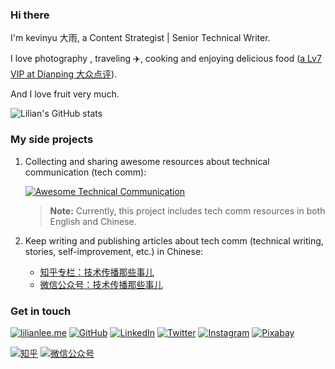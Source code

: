 ### Hi there  
  I'm kevinyu 大雨, a Content Strategist | Senior Technical Writer.

I love photography  , traveling ✈️, cooking and enjoying delicious food   ([a Lv7 VIP at Dianping 大众点评](https://m.dianping.com/userprofile/121632876)).

And I love fruit very much.        

 ![Lilian's GitHub stats](https://github-readme-stats.vercel.app/api?username=lilin90&show_icons=true&theme=tokyonight)


 ### My side projects

 1. Collecting and sharing awesome resources about technical communication (tech comm):

     [![Awesome Technical Communication](https://github-readme-stats.vercel.app/api/pin?username=lilin90&repo=awesome-technical-communication&theme=radical)](https://github.com/lilin90/awesome-technical-communication)

     > **Note:** Currently, this project includes tech comm resources in both English and Chinese.

 2. Keep writing and publishing articles about tech comm (technical writing, stories, self-improvement, etc.) in Chinese:

     - [知乎专栏：技术传播那些事儿](https://www.zhihu.com/column/tc-fun)
     - [微信公众号：技术传播那些事儿](https://res.cloudinary.com/lilian-photos/image/upload/v1585391408/cover/wechat-qrcode-scan-to-follow.jpg)


 ### Get in touch

 [![lilianlee.me](https://img.shields.io/badge/lilianlee.me-orange)](https://lilianlee.me/)
 [![GitHub](https://img.shields.io/badge/GitHub-grey?logo=github)](https://github.com/lilin90)
 [![LinkedIn](https://img.shields.io/badge/LinkedIn-blue?logo=linkedin)](https://www.linkedin.com/in/lilian-lee-54305777/)
 [![Twitter](https://img.shields.io/badge/Twitter-white?logo=twitter)](https://twitter.com/lilianlee90/)
 [![Instagram](https://img.shields.io/badge/Instagram-white?logo=instagram)](https://www.instagram.com/lilianlee.me/)
 [![Pixabay](https://img.shields.io/badge/Pixabay-white?logo=pixabay)](https://pixabay.com/zh/users/lilian90-1322641/)

 [![知乎](https://img.shields.io/badge/知乎-white?logo=zhihu)](https://www.zhihu.com/people/liliansd)
 [![微信公众号](https://img.shields.io/badge/微信公众号-white?logo=wechat)](https://res.cloudinary.com/lilian-photos/image/upload/v1585391408/cover/wechat-qrcode-scan-to-follow.jpg)
